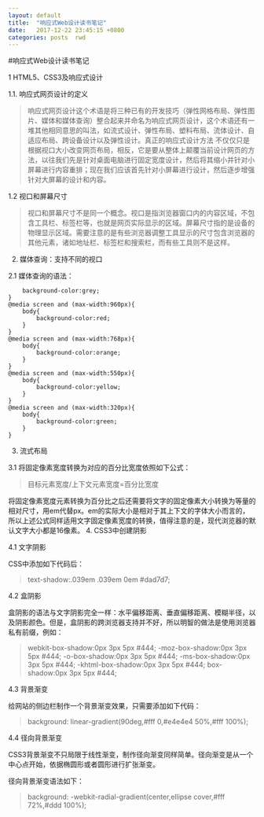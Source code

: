```yaml
---
layout: default
title:  "响应式Web设计读书笔记"
date:   2017-12-22 23:45:15 +0800
categories: posts  rwd
---
```

#响应式Web设计读书笔记

1 HTML5、CSS3及响应式设计

1.1. 响应式网页设计的定义
> 响应式网页设计这个术语是将三种已有的开发技巧（弹性网格布局、弹性图片、媒体和媒体查询）整合起来并命名为响应式网页设计，这个术语还有一堆其他相同意思的叫法，如流式设计、弹性布局、塑料布局、流体设计、自适应布局、跨设备设计以及弹性设计。真正的响应式设计方法 不仅仅只是根据视口大小改变网页布局，相反，它是要从整体上颠覆当前设计网页的方法，以往我们先是针对桌面电脑进行固定宽度设计，然后将其缩小并针对小屏幕进行内容重排；现在我们应该首先针对小屏幕进行设计，然后逐步增强针对大屏幕的设计和内容。

1.2 视口和屏幕尺寸

> 视口和屏幕尺寸不是同一个概念。视口是指浏览器窗口内的内容区域，不包含工具栏、标签栏等，也就是网页实际显示的区域。屏幕尺寸指的是设备的物理显示区域。需要注意的是有些浏览器调整工具显示的尺寸包含浏览器的其他元素，诸如地址栏、标签栏和搜索栏，而有些工具则不是这样。 

2. 媒体查询：支持不同的视口 

2.1 媒体查询的语法：

```body{
    background-color:grey;
}
@media screen and (max-width:960px){
    body{
        background-color:red;
    }
}
@media screen and (max-width:768px){
    body{
        background-color:orange;
    }
}
@media screen and (max-width:550px){
    body{
        background-color:yellow;
    }
}
@media screen and (max-width:320px){
    body{
        background-color:green;
    }
}
```
3. 流式布局

3.1 将固定像素宽度转换为对应的百分比宽度依照如下公式：

> 目标元素宽度/上下文元素宽度=百分比宽度

将固定像素宽度元素转换为百分比之后还需要将文字的固定像素大小转换为等量的相对尺寸，用em代替px。em的实际大小是相对于其上下文的字体大小而言的，所以上述公式同样适用文字固定像素宽度的转换，值得注意的是，现代浏览器的默认文字大小都是16像素。
4. CSS3中创建阴影

4.1 文字阴影

CSS中添加如下代码后：
> text-shadow:.039em .039em 0em #dad7d7;

4.2 盒阴影

盒阴影的语法与文字阴影完全一样：水平偏移距离、垂直偏移距离、模糊半径，以及阴影颜色。但是，盒阴影的跨浏览器支持并不好，所以明智的做法是使用浏览器私有前缀，例如：
> webkit-box-shadow:0px 3px 5px #444;
-moz-box-shadow:0px 3px 5px #444;
-o-box-shadow:0px 3px 5px #444;
-ms-box-shadow:0px 3px 5px #444;
-khtml-box-shadow:0px 3px 5px #444;
box-shadow:0px 3px 5px #444;


4.3 背景渐变

给网站的侧边栏制作一个背景渐变效果，只需要添加如下代码：

> background: linear-gradient(90deg,#fff 0,#e4e4e4 50%,#fff 100%);


4.4 径向背景渐变

CSS3背景渐变不只局限于线性渐变，制作径向渐变同样简单。径向渐变是从一个中心点开始，依据椭圆形或者圆形进行扩张渐变。

径向背景渐变语法如下：

> background: -webkit-radial-gradient(center,ellipse cover,#fff 72%,#ddd 100%);